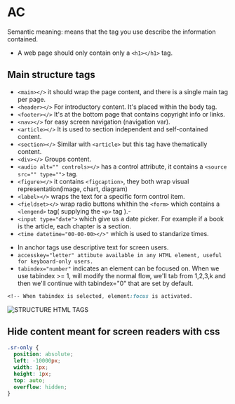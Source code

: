 # AC 
Semantic meaning: means that the tag you use describe the information contained.
- A web page should only contain only a `<h1></h1>` tag.
## Main structure tags
- `<main></>` it should wrap the page content, and there is a single main tag per page.
- `<header></>` For introductory content. It's placed within the body tag.
- `<footer></>` It's at the bottom page that contains copyright info or links.
- `<nav></>` for easy screen navigation (navigation var).
- `<article></>` It is used to section independent and self-contained content.
- `<section></>` Similar with `<article>` but this tag have thematically content.
- `<div></>` Groups content.
- `<audio alt="" controls></>` has a control attribute, it contains a `<source src="" type="">` tag.
- `<figure></>` it contains `<figcaption>`, they both wrap visual representation(image, chart, diagram)
- `<label></>` wraps the text for a specific form control item.
- `<fieldset></>` wrap radio buttons whithin the `<form>` which contains a `<lengend>` tag( supplying the `<p>` tag ).-
- `<input type="date">` which give us a date picker.
For example if a book is the article, each chapter is a section.
- `<time datetime="00-00-00></>"` which is used to standarize times.
* In anchor tags use descriptive text for screen users.
* `accesskey="letter" attibute available in any HTML element, useful for keyboard-only users.`
* `tabindex="number"` indicates an element can be focused on.
When we use tabindex >= 1, will modify the normal flow, we'll tab from 1,2,3,k and then we'll continue with tabindex="0" that are set by default.
```css
<!-- When tabindex is selected, element:focus is activated.
```
<img src="https://imgs.search.brave.com/B0_kgD7shsqTSUMLPCaXUTrLOVFBIJd8dhA4a7wlaVw/rs:fit:1024:768:1/g:ce/aHR0cHM6Ly9zMy5h/bWF6b25hd3MuY29t/L3Zpa2luZ19lZHVj/YXRpb24vd2ViX2Rl/dmVsb3BtZW50L3dl/Yl9hcHBfZW5nL2h0/bWw1X3NlY3Rpb25p/bmdfaGlnaF9sZXZl/bC5qcGc" alt="STRUCTURE HTML TAGS">

## Hide content meant for screen readers with css
```css
.sr-only {
  position: absolute;
  left: -10000px;
  width: 1px;
  height: 1px;
  top: auto;
  overflow: hidden;
}
```
